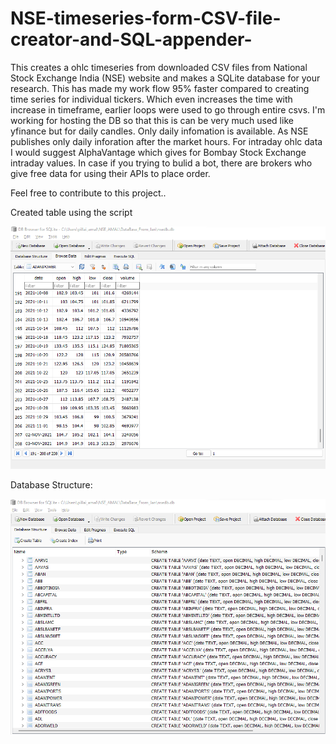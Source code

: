 # NSE-timeseries-form-CSV-file-creator-and-SQL-appender-


This creates a ohlc timeseries from downloaded CSV files from National Stock Exchange India (NSE) website and makes a SQLite database for your research. 
This has made my work flow 95% faster compared to creating time series for individual tickers. Which even increases the time with increase in timeframe, earlier loops were used to go through entire csvs. I'm working for hosting the DB so that this is can be very much used like yfinance but for daily candles. 
Only daily infomation is available. As NSE publishes only daily inforation after the market hours. For intraday ohlc data I would suggest AlphaVantage which gives for Bombay Stock Exchange intraday values. In case if you trying to bulid a bot, there are brokers who give free data for using their APIs to place order. 

Feel free to contribute to this project.. 

Created table using the script 

![alt text](https://github.com/pillai-amal/NSE-timeseries-form-CSV-file-creator-and-SQL-appender-/blob/main/sample_table.png?raw=true "Logo Title Text 1")

Database Structure: 

![alt text](https://github.com/pillai-amal/NSE-timeseries-form-CSV-file-creator-and-SQL-appender-/blob/main/samle_db_Str.png?raw=true "Logo Title Text 1")

